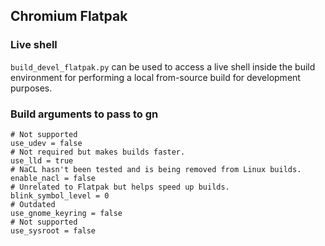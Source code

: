 ## Chromium Flatpak

### Live shell

`build_devel_flatpak.py` can be used to access a live shell inside the build environment
for performing a local from-source build for development purposes.

### Build arguments to pass to gn

```
# Not supported
use_udev = false
# Not required but makes builds faster.
use_lld = true
# NaCL hasn't been tested and is being removed from Linux builds.
enable_nacl = false
# Unrelated to Flatpak but helps speed up builds.
blink_symbol_level = 0
# Outdated
use_gnome_keyring = false
# Not supported
use_sysroot = false
```
